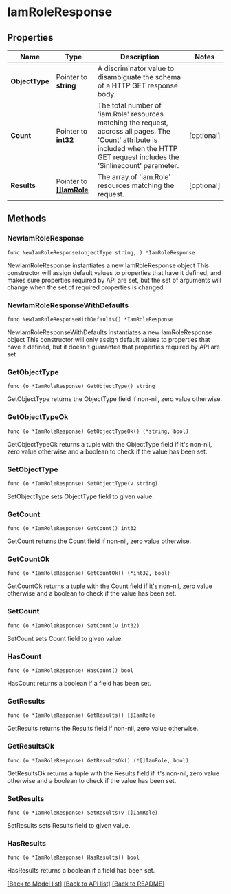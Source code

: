 # IamRoleResponse

## Properties

Name | Type | Description | Notes
------------ | ------------- | ------------- | -------------
**ObjectType** | Pointer to **string** | A discriminator value to disambiguate the schema of a HTTP GET response body. | 
**Count** | Pointer to **int32** | The total number of &#39;iam.Role&#39; resources matching the request, accross all pages. The &#39;Count&#39; attribute is included when the HTTP GET request includes the &#39;$inlinecount&#39; parameter. | [optional] 
**Results** | Pointer to [**[]IamRole**](iam.Role.md) | The array of &#39;iam.Role&#39; resources matching the request. | [optional] 

## Methods

### NewIamRoleResponse

`func NewIamRoleResponse(objectType string, ) *IamRoleResponse`

NewIamRoleResponse instantiates a new IamRoleResponse object
This constructor will assign default values to properties that have it defined,
and makes sure properties required by API are set, but the set of arguments
will change when the set of required properties is changed

### NewIamRoleResponseWithDefaults

`func NewIamRoleResponseWithDefaults() *IamRoleResponse`

NewIamRoleResponseWithDefaults instantiates a new IamRoleResponse object
This constructor will only assign default values to properties that have it defined,
but it doesn't guarantee that properties required by API are set

### GetObjectType

`func (o *IamRoleResponse) GetObjectType() string`

GetObjectType returns the ObjectType field if non-nil, zero value otherwise.

### GetObjectTypeOk

`func (o *IamRoleResponse) GetObjectTypeOk() (*string, bool)`

GetObjectTypeOk returns a tuple with the ObjectType field if it's non-nil, zero value otherwise
and a boolean to check if the value has been set.

### SetObjectType

`func (o *IamRoleResponse) SetObjectType(v string)`

SetObjectType sets ObjectType field to given value.


### GetCount

`func (o *IamRoleResponse) GetCount() int32`

GetCount returns the Count field if non-nil, zero value otherwise.

### GetCountOk

`func (o *IamRoleResponse) GetCountOk() (*int32, bool)`

GetCountOk returns a tuple with the Count field if it's non-nil, zero value otherwise
and a boolean to check if the value has been set.

### SetCount

`func (o *IamRoleResponse) SetCount(v int32)`

SetCount sets Count field to given value.

### HasCount

`func (o *IamRoleResponse) HasCount() bool`

HasCount returns a boolean if a field has been set.

### GetResults

`func (o *IamRoleResponse) GetResults() []IamRole`

GetResults returns the Results field if non-nil, zero value otherwise.

### GetResultsOk

`func (o *IamRoleResponse) GetResultsOk() (*[]IamRole, bool)`

GetResultsOk returns a tuple with the Results field if it's non-nil, zero value otherwise
and a boolean to check if the value has been set.

### SetResults

`func (o *IamRoleResponse) SetResults(v []IamRole)`

SetResults sets Results field to given value.

### HasResults

`func (o *IamRoleResponse) HasResults() bool`

HasResults returns a boolean if a field has been set.


[[Back to Model list]](../README.md#documentation-for-models) [[Back to API list]](../README.md#documentation-for-api-endpoints) [[Back to README]](../README.md)


